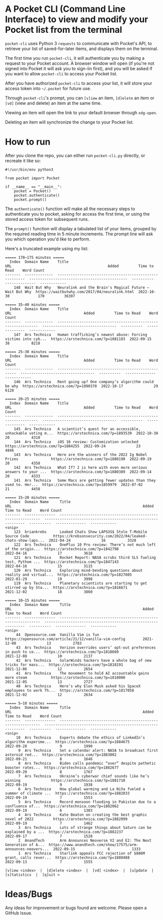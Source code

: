 # A Pocket CLI (Command Line Interface) to view and modify your Pocket list from the terminal

`pocket-cli` uses Python 3 `requests` to communicate with Pocket's API, to retrieve your list of saved-for-later items,
and displays them on the terminal.

The first time you run `pocket-cli`, it will authenticate you by making a request to your Pocket account. A browser
window will open (if you're not signed into Pocket it will ask you to sign-iin first), and you will be asked if you want
to allow `pocket-cli` to access your Pocket list.

After you have authorized `pocket-cli` to access your list, it will store your access token into `~/.pocket` for future
use.

Through `pocket-cli`'s prompt, you can `[v]iew` an item, `[d]elete` an item or `[vd]` (view and delete) an item at the
same time.

Viewing an item will open the link to your default browser through `xdg-open`.

Deleting an item will synchronize the change to your Pocket list.

# How to run

After you clone the repo, you can either run `pocket-cli.py` directly, or recreate it like so:

```python3
#!/usr/bin/env python3

from pocket import Pocket

if __name__ == "__main__":
    pocket = Pocket()
    pocket.authenticate()
    pocket.prompt()
```

The `authenticate()` function will make all the necessary steps to authenticate you to pocket, asking for access the
first time, or using the stored access token for subsequent runs.

The `prompt()` function will display a tabulated list of your items, grouped by the required reading time in 5 minute
increments. The prompt line will ask you which operation you'd like to perform.

Here's a truncated example using my list:

```
===== 170–175 minutes =====
  Index  Domain Name    Title                                                    URL                                            Added         Time to Read    Word Count
-------  -------------  -------------------------------------------------------  ---------------------------------------------  ----------  --------------  ------------
    148  Wait But Why   Neuralink and the Brain's Magical Future — Wait But Why  https://waitbutwhy.com/2017/04/neuralink.html  2022-10-30             170         36307

===== 35–40 minutes =====
  Index  Domain Name    Title                                                          URL                                 Added         Time to Read    Word Count
-------  -------------  -------------------------------------------------------------  ----------------------------------  ----------  --------------  ------------
    147  Ars Technica   Human trafficking’s newest abuse: Forcing victims into cyb...  https://arstechnica.com/?p=1881183  2022-09-15              38          8218

===== 25–30 minutes =====
  Index  Domain Name    Title                                                URL                                 Added         Time to Read    Word Count
-------  -------------  ---------------------------------------------------  ----------------------------------  ----------  --------------  ------------
    146  Ars Technica   Rent going up? One company’s algorithm could be why  https://arstechnica.com/?p=1890378  2022-10-17              29          6128

===== 20–25 minutes =====
  Index  Domain Name    Title                                                          URL                                 Added         Time to Read    Word Count
-------  -------------  -------------------------------------------------------------  ----------------------------------  ----------  --------------  ------------
    145  Ars Technica   A scientist’s quest for an accessible, unhackable voting m...  https://arstechnica.com/?p=1893539  2022-10-30              20          4310
    144  Ars Technica   iOS 16 review: Customization unlocked                          https://arstechnica.com/?p=1884255  2022-09-24              23          4846
    143  Ars Technica   Here are the winners of the 2022 Ig Nobel Prizes               https://arstechnica.com/?p=1880190  2022-09-19              20          4358
    142  Ars Technica   What If? 2 is here with even more serious answers to your ...  https://arstechnica.com/?p=1880389  2022-09-14              20          4333
    141  Ars Technica   Some Macs are getting fewer updates than they used to. Her...  https://arstechnica.com/?p=1859979  2022-07-02              21          4458

===== 15–20 minutes =====
  Index  Domain Name     Title                                                          URL                                                            Added         Time to Read    Word Count
-------  --------------  -------------------------------------------------------------  -------------------------------------------------------------  ----------  --------------  ------------
<snip>
    123  briankrebs      Leaked Chats Show LAPSUS$ Stole T-Mobile Source Code           https://krebsonsecurity.com/2022/04/leaked-chats-show-laps...  2022-04-24              16          3328
    122  Ars Technica    OnePlus 10 Pro review: There’s not much left of the origin...  https://arstechnica.com/?p=1842798                             2022-04-16              17          3618
    121  Ars Technica    Rocket Report: NASA scrubs third SLS fueling test, Pythom ...  https://arstechnica.com/?p=1847143                             2022-04-16              15          3115
    120  Ars Technica    Exploring mind-bending questions about reality and virtual...  https://arstechnica.com/?p=1827805                             2022-01-29              19          3998
    119  Ars Technica    Planetary scientists are starting to get stirred up by Sta...  https://arstechnica.com/?p=1816671                             2021-12-02              18          3860

===== 10–15 minutes =====
  Index  Domain Name     Title                                                          URL                                                            Added         Time to Read    Word Count
-------  --------------  -------------------------------------------------------------  -------------------------------------------------------------  ----------  --------------  ------------
<snip>
     44  Opensource.com  Vanilla Vim is fun                                             https://opensource.com/article/21/12/vanilla-vim-config        2021-12-08              13          2783
     43  Ars Technica    Verizon overrides users’ opt-out preferences in push to co...  https://arstechnica.com/?p=1818669                             2021-12-08              10          2137
     42  Ars Technica    SolarWinds hackers have a whole bag of new tricks for mass...  https://arstechnica.com/?p=1818191                             2021-12-06              12          2654
     41  Ars Technica    The movement to hold AI accountable gains more steam           https://arstechnica.com/?p=1818000                             2021-12-05              13          2727
     40  Ars Technica    Here’s why Elon Musk asked his SpaceX employees to work Th...  https://arstechnica.com/?p=1817058                             2021-12-02              12          2634

===== 5–10 minutes =====
  Index  Domain Name     Title                                                          URL                                                            Added         Time to Read    Word Count
-------  --------------  -------------------------------------------------------------  -------------------------------------------------------------  ----------  --------------  ------------
<snip>
     10  Ars Technica    Experts debate the ethics of LinkedIn’s algorithm experime...  https://arstechnica.com/?p=1884675                             2022-09-28               9          1990
      9  Ars Technica    Set a calendar alert: NASA to broadcast first asteroid red...  https://arstechnica.com/?p=1883002                             2022-09-21               8          1646
      8  Ars Technica    Biden calls pandemic “over” despite pathetic booster rates...  https://arstechnica.com/?p=1882677                             2022-09-20               8          1767
      7  Ars Technica    Ukraine’s cyberwar chief sounds like he’s winning              https://arstechnica.com/?p=1881710                             2022-09-19               9          1938
      6  Ars Technica    How global warming and La Niña fueled a summer of climate ...  https://arstechnica.com/?p=1882033                             2022-09-19               7          1553
      5  Ars Technica    Record monsoon flooding in Pakistan due to a confluence of...  https://arstechnica.com/?p=1882062                             2022-09-19               6          1303
      4  Ars Technica    Kate Beaton on creating the best graphic novel of 2022         https://arstechnica.com/?p=1882099                             2022-09-19               7          1462
      3  Ars Technica    Lots of strange things about Saturn can be explained by a ...  https://arstechnica.com/?p=1882237                             2022-09-17               7          1528
      2  AnandTech       Arm Announces Neoverse V2 and E2: The Next Generation of A...  https://www.anandtech.com/show/17575/arm-announces-neovers...  2022-09-15               6          1333
      1  Ars Technica    Starlink appeals FCC rejection of $886M grant, calls rever...  https://arstechnica.com/?p=1880488                             2022-09-13               7          1555

[v]iew <index>  |  [d]elete <index>  |  [vd] <index>  |  [u]pdate  |  [s]tatistics  |  [q]uit >
```

# Ideas/Bugs

Any ideas for improvement or bugs found are welcome. Please open a GitHub Issue.

